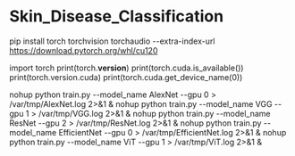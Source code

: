 # Skin_Disease_Classification




pip install torch torchvision torchaudio --extra-index-url https://download.pytorch.org/whl/cu120

import torch
print(torch.__version__)
print(torch.cuda.is_available())
print(torch.version.cuda)
print(torch.cuda.get_device_name(0))

nohup python train.py --model_name AlexNet --gpu 0 > /var/tmp/AlexNet.log 2>&1 &
nohup python train.py --model_name VGG --gpu 1 > /var/tmp/VGG.log 2>&1 &
nohup python train.py --model_name ResNet --gpu 2 > /var/tmp/ResNet.log 2>&1 & 
nohup python train.py --model_name EfficientNet --gpu 0 > /var/tmp/EfficientNet.log 2>&1 & 
nohup python train.py --model_name ViT --gpu 1 > /var/tmp/ViT.log 2>&1 & 


